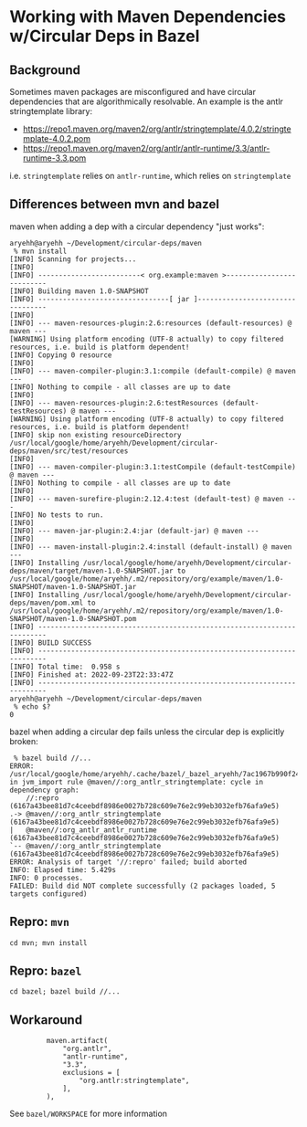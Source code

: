 # Working with Maven Dependencies w/Circular Deps in Bazel

## Background

Sometimes maven packages are misconfigured and have circular dependencies that are algorithmically resolvable. An example is the antlr stringtemplate library:

* https://repo1.maven.org/maven2/org/antlr/stringtemplate/4.0.2/stringtemplate-4.0.2.pom
* https://repo1.maven.org/maven2/org/antlr/antlr-runtime/3.3/antlr-runtime-3.3.pom

i.e. `stringtemplate` relies on `antlr-runtime`, which relies on `stringtemplate`

## Differences between mvn and bazel

maven when adding a dep with a circular dependency "just works":
```
aryehh@aryehh ~/Development/circular-deps/maven
 % mvn install
[INFO] Scanning for projects...
[INFO] 
[INFO] -------------------------< org.example:maven >--------------------------
[INFO] Building maven 1.0-SNAPSHOT
[INFO] --------------------------------[ jar ]---------------------------------
[INFO] 
[INFO] --- maven-resources-plugin:2.6:resources (default-resources) @ maven ---
[WARNING] Using platform encoding (UTF-8 actually) to copy filtered resources, i.e. build is platform dependent!
[INFO] Copying 0 resource
[INFO] 
[INFO] --- maven-compiler-plugin:3.1:compile (default-compile) @ maven ---
[INFO] Nothing to compile - all classes are up to date
[INFO] 
[INFO] --- maven-resources-plugin:2.6:testResources (default-testResources) @ maven ---
[WARNING] Using platform encoding (UTF-8 actually) to copy filtered resources, i.e. build is platform dependent!
[INFO] skip non existing resourceDirectory /usr/local/google/home/aryehh/Development/circular-deps/maven/src/test/resources
[INFO] 
[INFO] --- maven-compiler-plugin:3.1:testCompile (default-testCompile) @ maven ---
[INFO] Nothing to compile - all classes are up to date
[INFO] 
[INFO] --- maven-surefire-plugin:2.12.4:test (default-test) @ maven ---
[INFO] No tests to run.
[INFO] 
[INFO] --- maven-jar-plugin:2.4:jar (default-jar) @ maven ---
[INFO] 
[INFO] --- maven-install-plugin:2.4:install (default-install) @ maven ---
[INFO] Installing /usr/local/google/home/aryehh/Development/circular-deps/maven/target/maven-1.0-SNAPSHOT.jar to /usr/local/google/home/aryehh/.m2/repository/org/example/maven/1.0-SNAPSHOT/maven-1.0-SNAPSHOT.jar
[INFO] Installing /usr/local/google/home/aryehh/Development/circular-deps/maven/pom.xml to /usr/local/google/home/aryehh/.m2/repository/org/example/maven/1.0-SNAPSHOT/maven-1.0-SNAPSHOT.pom
[INFO] ------------------------------------------------------------------------
[INFO] BUILD SUCCESS
[INFO] ------------------------------------------------------------------------
[INFO] Total time:  0.958 s
[INFO] Finished at: 2022-09-23T22:33:47Z
[INFO] ------------------------------------------------------------------------
aryehh@aryehh ~/Development/circular-deps/maven
 % echo $?
0
```

bazel when adding a circular dep fails unless the circular dep is explicitly broken:
```
 % bazel build //...
ERROR: /usr/local/google/home/aryehh/.cache/bazel/_bazel_aryehh/7ac1967b990f2453d2320d3da05e6121/external/maven/BUILD:25:11: in jvm_import rule @maven//:org_antlr_stringtemplate: cycle in dependency graph:
    //:repro (6167a43bee81d7c4ceebdf8986e0027b728c609e76e2c99eb3032efb76afa9e5)
.-> @maven//:org_antlr_stringtemplate (6167a43bee81d7c4ceebdf8986e0027b728c609e76e2c99eb3032efb76afa9e5)
|   @maven//:org_antlr_antlr_runtime (6167a43bee81d7c4ceebdf8986e0027b728c609e76e2c99eb3032efb76afa9e5)
`-- @maven//:org_antlr_stringtemplate (6167a43bee81d7c4ceebdf8986e0027b728c609e76e2c99eb3032efb76afa9e5)
ERROR: Analysis of target '//:repro' failed; build aborted
INFO: Elapsed time: 5.429s
INFO: 0 processes.
FAILED: Build did NOT complete successfully (2 packages loaded, 5 targets configured)
```

## Repro: `mvn`
`cd mvn; mvn install`

## Repro: `bazel`
`cd bazel; bazel build //...`

## Workaround

```
         maven.artifact(
             "org.antlr",
             "antlr-runtime",
             "3.3",
             exclusions = [
                 "org.antlr:stringtemplate",
             ],
         ),
```

See `bazel/WORKSPACE` for more information

